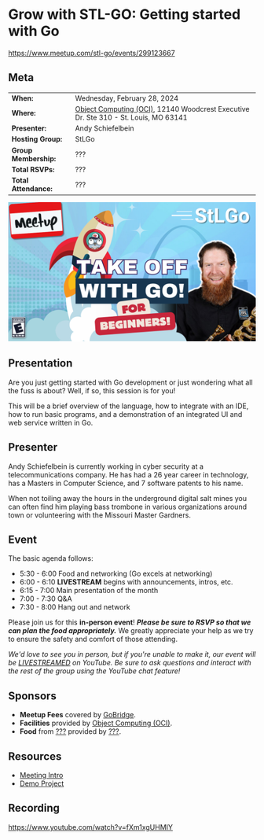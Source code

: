 # Grow with STL-GO: Getting started with Go

https://www.meetup.com/stl-go/events/299123667

## Meta 
| | |
| --- | --- |
| **When:** | Wednesday, February 28, 2024 |
| **Where:** | [Object Computing (OCI)](https://objectcomputing.com/), 12140 Woodcrest Executive Dr. Ste 310 - St. Louis, MO 63141 |
| **Presenter:** | Andy Schiefelbein |
| **Hosting Group:** | StLGo |
| **Group Membership:** | ??? |
| **Total RSVPs:** | ??? |
| **Total Attendance:** | ??? |

![](images/grow-with-stl-go.png)

## Presentation
Are you just getting started with Go development or just wondering what all the fuss is about? Well, if so, this session is for you!

This will be a brief overview of the language, how to integrate with an IDE, how to run basic programs, and a demonstration of an integrated UI and web service written in Go.

## Presenter
Andy Schiefelbein is currently working in cyber security at a telecommunications company. He has had a 26 year career in technology, has a Masters in Computer Science, and 7 software patents to his name.

When not toiling away the hours in the underground digital salt mines you can often find him playing bass trombone in various organizations around town or volunteering with the Missouri Master Gardners.

## Event
The basic agenda follows:
* 5:30 - 6:00 Food and networking (Go excels at networking)
* 6:00 - 6:10 **LIVESTREAM** begins with announcements, intros, etc.
* 6:15 - 7:00 Main presentation of the month
* 7:00 - 7:30 Q&A
* 7:30 - 8:00 Hang out and network

Please join us for this **in-person event**! **_Please be sure to RSVP so that we can plan the food appropriately._** We greatly appreciate your help as we try to ensure the safety and comfort of those attending.

_We'd love to see you in person, but if you're unable to make it, our event will be [LIVESTREAMED](https://www.youtube.com/watch?v=fXm1xgUHMIY) on YouTube. Be sure to ask questions and interact with the rest of the group using the YouTube chat feature!_

## Sponsors
* **Meetup Fees** covered by [GoBridge](https://github.com/gobridge/).
* **Facilities** provided by [Object Computing (OCI)](https://objectcomputing.com/).
* **Food** from [???]() provided by [???]().

## Resources
* [Meeting Intro](Meeting-Intro.pdf)
* [Demo Project](https://github.com/stlgo/grow-with-stl-go)

## Recording

https://www.youtube.com/watch?v=fXm1xgUHMIY
